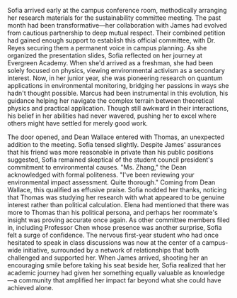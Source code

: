 Sofia arrived early at the campus conference room, methodically arranging her research materials for the sustainability committee meeting. The past month had been transformative—her collaboration with James had evolved from cautious partnership to deep mutual respect. Their combined petition had gained enough support to establish this official committee, with Dr. Reyes securing them a permanent voice in campus planning. As she organized the presentation slides, Sofia reflected on her journey at Evergreen Academy. When she'd arrived as a freshman, she had been solely focused on physics, viewing environmental activism as a secondary interest. Now, in her junior year, she was pioneering research on quantum applications in environmental monitoring, bridging her passions in ways she hadn't thought possible. Marcus had been instrumental in this evolution, his guidance helping her navigate the complex terrain between theoretical physics and practical application. Though still awkward in their interactions, his belief in her abilities had never wavered, pushing her to excel where others might have settled for merely good work.

The door opened, and Dean Wallace entered with Thomas, an unexpected addition to the meeting. Sofia tensed slightly. Despite James' assurances that his friend was more reasonable in private than his public positions suggested, Sofia remained skeptical of the student council president's commitment to environmental causes. "Ms. Zhang," the Dean acknowledged with formal politeness. "I've been reviewing your environmental impact assessment. Quite thorough." Coming from Dean Wallace, this qualified as effusive praise. Sofia nodded her thanks, noticing that Thomas was studying her research with what appeared to be genuine interest rather than political calculation. Elena had mentioned that there was more to Thomas than his political persona, and perhaps her roommate's insight was proving accurate once again. As other committee members filed in, including Professor Chen whose presence was another surprise, Sofia felt a surge of confidence. The nervous first-year student who had once hesitated to speak in class discussions was now at the center of a campus-wide initiative, surrounded by a network of relationships that both challenged and supported her. When James arrived, shooting her an encouraging smile before taking his seat beside her, Sofia realized that her academic journey had given her something equally valuable as knowledge—a community that amplified her impact far beyond what she could have achieved alone.
